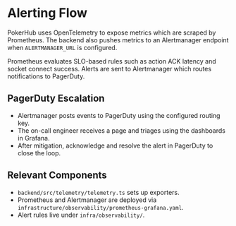 # Alerting Flow

PokerHub uses OpenTelemetry to expose metrics which are scraped by Prometheus. The backend also pushes metrics to an Alertmanager endpoint when `ALERTMANAGER_URL` is configured.

Prometheus evaluates SLO-based rules such as action ACK latency and socket connect success. Alerts are sent to Alertmanager which routes notifications to PagerDuty.

## PagerDuty Escalation
- Alertmanager posts events to PagerDuty using the configured routing key.
- The on-call engineer receives a page and triages using the dashboards in Grafana.
- After mitigation, acknowledge and resolve the alert in PagerDuty to close the loop.

## Relevant Components
- `backend/src/telemetry/telemetry.ts` sets up exporters.
- Prometheus and Alertmanager are deployed via `infrastructure/observability/prometheus-grafana.yaml`.
- Alert rules live under `infra/observability/`.
